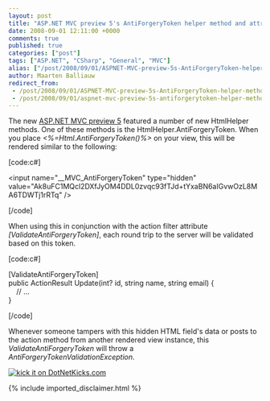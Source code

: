 ```yaml
---
layout: post
title: "ASP.NET MVC preview 5's AntiForgeryToken helper method and attribute"
date: 2008-09-01 12:11:00 +0000
comments: true
published: true
categories: ["post"]
tags: ["ASP.NET", "CSharp", "General", "MVC"]
alias: ["/post/2008/09/01/ASPNET-MVC-preview-5s-AntiForgeryToken-helper-method-and-attribute.aspx", "/post/2008/09/01/aspnet-mvc-preview-5s-antiforgerytoken-helper-method-and-attribute.aspx"]
author: Maarten Balliauw
redirect_from:
 - /post/2008/09/01/ASPNET-MVC-preview-5s-AntiForgeryToken-helper-method-and-attribute.aspx
 - /post/2008/09/01/aspnet-mvc-preview-5s-antiforgerytoken-helper-method-and-attribute.aspx
---
```

<p>
The new <a href="http://www.codeplex.com/aspnet/Release/ProjectReleases.aspx?ReleaseId=16775" target="_blank">ASP.NET MVC preview 5</a> featured a number of new HtmlHelper methods. One of these methods is the HtmlHelper.AntiForgeryToken. When you place <em>&lt;%=Html.AntiForgeryToken()%&gt;</em> on your view, this will be rendered similar to the following: 
</p>
<p>
[code:c#] 
</p>
<p>
&lt;input name=&quot;__MVC_AntiForgeryToken&quot; type=&quot;hidden&quot; value=&quot;Ak8uFC1MQcl2DXfJyOM4DDL0zvqc93fTJd+tYxaBN6aIGvwOzL8MA6TDWTj1rRTq&quot; /&gt; 
</p>
<p>
[/code] 
</p>
<p>
When using this in conjunction with the action filter attribute <em>[ValidateAntiForgeryToken]</em>, each round trip to the server will be validated based on this token. 
</p>
<p>
[code:c#] 
</p>
<p>
[ValidateAntiForgeryToken]<br />
public ActionResult Update(int? id, string name, string email) {<br />
&nbsp;&nbsp;&nbsp; // ...<br />
} 
</p>
<p>
[/code] 
</p>
<p>
Whenever someone tampers with this hidden HTML field&#39;s data or posts to the action method from another rendered view instance, this <em>ValidateAntiForgeryToken</em> will throw a <em>AntiForgeryTokenValidationException</em>. 
</p>
<p>
<a href="http://www.dotnetkicks.com/kick/?url=/post/2008/09/01/ASPNET-MVC-preview-5s-AntiForgeryToken-helper-method-and-attribute.aspx&amp;title=ASP.NET MVC preview 5's AntiForgeryToken helper method and attribute">
                    <img src="http://www.dotnetkicks.com/Services/Images/KickItImageGenerator.ashx?url=/post/2008/09/01/ASPNET-MVC-preview-5s-AntiForgeryToken-helper-method-and-attribute.aspx" border="0" alt="kick it on DotNetKicks.com" />
                  </a>
</p>

{% include imported_disclaimer.html %}

